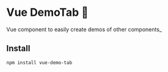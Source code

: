 # Vue DemoTab 📑

Vue component to easily create demos of other components\_

## Install

```bash
npm install vue-demo-tab
```

